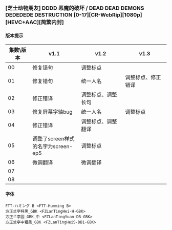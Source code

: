### [芝士动物朋友] DDDD 恶魔的破坏 / DEAD DEAD DEMONS DEDEDEDE DESTRUCTION [0-17][CR-WebRip][1080p][HEVC+AAC][简繁内封]
#### 版本提示
| 集数\版本 | v1.1                                    | v1.2               | v1.3               |
| --------- | --------------------------------------- | ------------------ | ------------------ |
| 00        | 修复错句                                | 调整标点           |                    |
| 01        | 修复错句                                | 统一人名           | 调整标点、修正错译 |
| 02        | 修正错译                                | 调整标点、调整长句 |                    |
| 03        | 修复屏幕字轴bug                         | 统一人名           | 调整标点           |
| 04        | 修正错译                                | 调整标点、调整翻译 |                    |
| 05        | 调整了screen样式<br/>的名字为screen-ep5 | 调整标点           |                    |
| 06        | 微调翻译                                | 微调翻译           |                    |
| 07        |                                         |                    |                    |
| 08        |                                         |                    |                    |
#### 字体
```
FTT-ハミング B <FTT-Humming B>
方正兰亭特黑_GBK <FZLanTingHei-H-GBK>
方正兰亭圆_GBK_中 <FZLanTingYuan-DB-GBK>
方正兰亭中粗黑_GBK <FZLanTingHeiS-DB1-GBK>
```
